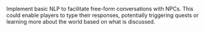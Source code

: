 Implement basic NLP to facilitate free-form conversations with NPCs. This could enable players to type their responses, potentially triggering quests or learning more about the world based on what is discussed.